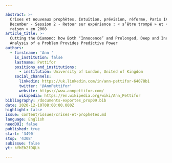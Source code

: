 ```yaml
---

abstract: >-
  Crises et nouveaux prophètes. Intuition, prévision, réforme, Paris IAS, 10-11
  December - Session 2 - Retour sur expérience : « s’être trompé » et « avoir eu
  raison » en 2008
article_title: >-
  Cutting the Diamond: how Both ‘Innocence’ and Prolonged, Deep and Incisive
  Analysis of a Problem Provides Predictive Power 
authors:
  - firstname: 'Ann '
    is_institution: false
    lastname: Pettifor
    positions_and_institutions:
      - institution: University of London, United of Kingdom
    social_channels:
      linkedin: https://uk.linkedin.com/in/ann-pettifor-64078b1
      twitter: '@AnnPettifor'
      website: https://www.annpettifor.com/
      wikipedia: https://en.wikipedia.org/wiki/Ann_Pettifor
bibliography: /documents-exportes_prop09.bib
date: 2020-12-10T08:00:00.000Z
highlight: false
issue: content/issues/crises-et-prophetes.md
language: English
needDOI: false
published: true
start: '3490'
stop: '4308'
subissue: false
yt: kfhEb2fDQLk

---
```



<Youtube yt="kfhEb2fDQLk" caption="Cutting the diamond: how both ‘innocence’ and prolonged, deep and incisive analysis of a problem provides predictive power " start="3490" stop="4308"></Youtube>